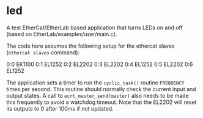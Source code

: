 led
===

A test EtherCat/EtherLab based application that turns LEDs on and off (based on EtherLab/examples/user/main.c).

The code here assumes the following setup for the ethercat slaves (`ethercat slaves` command):

0:0  EK1100
0:1  EL1252
0:2  EL2202
0:3  EL2202
0:4  EL1252
0:5  EL2202
0:6  EL1252

The application sets a timer to run the `cyclic_task()` routine `FREQUENCY` times per second.
This routine should normally check the current input and output states.
A call to `ecrt_master_send(master)` also needs to be made this frequently to avoid a watchdog timeout.
Note that the EL2202 will reset its outputs to 0 after 100ms if not updated.


